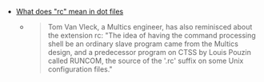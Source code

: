 - [What does "rc" mean in dot files](https://stackoverflow.com/questions/11030552/what-does-rc-mean-in-dot-files)
	- > Tom Van Vleck, a Multics engineer, has also reminisced about the extension rc: "The idea of having the command processing shell be an ordinary slave program came from the Multics design, and a predecessor program on CTSS by Louis Pouzin called RUNCOM, the source of the '.rc' suffix on some Unix configuration files."